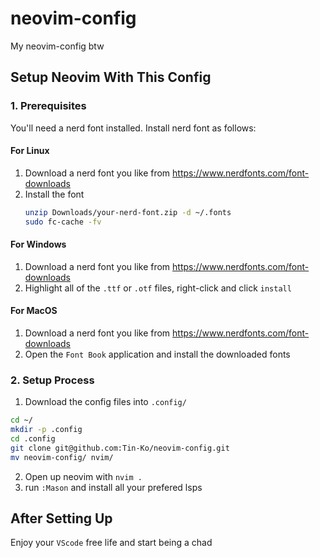 # neovim-config
My neovim-config btw

## Setup Neovim With This Config
### 1. Prerequisites
You'll need a nerd font installed. Install nerd font as follows:
#### For Linux
1. Download a nerd font you like from https://www.nerdfonts.com/font-downloads
2. Install the font
   ```bash
   unzip Downloads/your-nerd-font.zip -d ~/.fonts
   sudo fc-cache -fv
   ```
#### For Windows
1. Download a nerd font you like from https://www.nerdfonts.com/font-downloads
2. Highlight all of the `.ttf` or `.otf` files, right-click and click `install`
#### For MacOS
1. Download a nerd font you like from https://www.nerdfonts.com/font-downloads
2. Open the `Font Book` application and install the downloaded fonts
### 2. Setup Process
1. Download the config files into `.config/`
```bash
cd ~/
mkdir -p .config
cd .config
git clone git@github.com:Tin-Ko/neovim-config.git
mv neovim-config/ nvim/
```
2. Open up neovim with ```nvim .```
3. run ```:Mason``` and install all your prefered lsps
## After Setting Up
Enjoy your `VScode` free life and start being a chad

